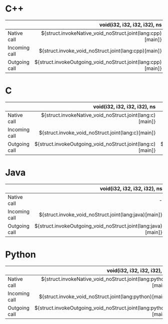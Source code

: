 # C++
|               | void(i32, i32, i32, i32), ns | void(FlatStruct), ns | FlatStruct(void), ns | void(NestedStruct), ns | NestedStruct(void), ns |
| ------------- | ---------------------------: | -------------------: | -------------------: | ---------------------: | ---------------------: |
| Native call   | ${struct.invokeNative_void_noStruct.joint(lang:cpp)[main]} | ${struct.invokeNative_void_flatStruct.joint(lang:cpp)[main]} | ${struct.invokeNative_flatStruct_void.joint(lang:cpp)[main]} | ${struct.invokeNative_void_nestedStruct.joint(lang:cpp)[main]} | ${struct.invokeNative_nestedStruct_void.joint(lang:cpp)[main]} |
| Incoming call | ${struct.invoke_void_noStruct.joint(lang:cpp)[main]} | ${struct.invoke_void_flatStruct.joint(lang:cpp)[main]} | ${struct.invoke_flatStruct_void.joint(lang:cpp)[main]} | ${struct.invoke_void_nestedStruct.joint(lang:cpp)[main]} | ${struct.invoke_nestedStruct_void.joint(lang:cpp)[main]} |
| Outgoing call | ${struct.invokeOutgoing_void_noStruct.joint(lang:cpp)[main]} | ${struct.invokeOutgoing_void_flatStruct.joint(lang:cpp)[main]} | ${struct.invokeOutgoing_flatStruct_void.joint(lang:cpp)[main]} | ${struct.invokeOutgoing_void_nestedStruct.joint(lang:cpp)[main]} | ${struct.invokeOutgoing_nestedStruct_void.joint(lang:cpp)[main]} |

# C
|               | void(i32, i32, i32, i32), ns | void(FlatStruct), ns | FlatStruct(void), ns | void(NestedStruct), ns | NestedStruct(void), ns |
| ------------- | ---------------------------: | -------------------: | -------------------: | ---------------------: | ---------------------: |
| Native call   | ${struct.invokeNative_void_noStruct.joint(lang:c)[main]} | ${struct.invokeNative_void_flatStruct.joint(lang:c)[main]} | ${struct.invokeNative_flatStruct_void.joint(lang:c)[main]} | ${struct.invokeNative_void_nestedStruct.joint(lang:c)[main]} | ${struct.invokeNative_nestedStruct_void.joint(lang:c)[main]} |
| Incoming call | ${struct.invoke_void_noStruct.joint(lang:c)[main]} | ${struct.invoke_void_flatStruct.joint(lang:c)[main]} | ${struct.invoke_flatStruct_void.joint(lang:c)[main]} | ${struct.invoke_void_nestedStruct.joint(lang:c)[main]} | ${struct.invoke_nestedStruct_void.joint(lang:c)[main]} |
| Outgoing call | ${struct.invokeOutgoing_void_noStruct.joint(lang:c)[main]} | ${struct.invokeOutgoing_void_flatStruct.joint(lang:c)[main]} | ${struct.invokeOutgoing_flatStruct_void.joint(lang:c)[main]} | ${struct.invokeOutgoing_void_nestedStruct.joint(lang:c)[main]} | ${struct.invokeOutgoing_nestedStruct_void.joint(lang:c)[main]} |

# Java
|               | void(i32, i32, i32, i32), ns | void(FlatStruct), ns | FlatStruct(void), ns | void(NestedStruct), ns | NestedStruct(void), ns |
| ------------- | ---------------------------: | -------------------: | -------------------: | ---------------------: | ---------------------: |
| Native call   | - | - | - | - | - |
| Incoming call | ${struct.invoke_void_noStruct.joint(lang:java)[main]} | ${struct.invoke_void_flatStruct.joint(lang:java)[main]} | ${struct.invoke_flatStruct_void.joint(lang:java)[main]} | ${struct.invoke_void_nestedStruct.joint(lang:java)[main]} | ${struct.invoke_nestedStruct_void.joint(lang:java)[main]} |
| Outgoing call | ${struct.invokeOutgoing_void_noStruct.joint(lang:java)[main]} | ${struct.invokeOutgoing_void_flatStruct.joint(lang:java)[main]} | ${struct.invokeOutgoing_flatStruct_void.joint(lang:java)[main]} | ${struct.invokeOutgoing_void_nestedStruct.joint(lang:java)[main]} | ${struct.invokeOutgoing_nestedStruct_void.joint(lang:java)[main]} |

# Python
|               | void(i32, i32, i32, i32), ns | void(FlatStruct), ns | FlatStruct(void), ns | void(NestedStruct), ns | NestedStruct(void), ns |
| ------------- | ---------------------------: | -------------------: | -------------------: | ---------------------: | ---------------------: |
| Native call   | ${struct.invokeNative_void_noStruct.joint(lang:python)[main]} | ${struct.invokeNative_void_flatStruct.joint(lang:python)[main]} | ${struct.invokeNative_flatStruct_void.joint(lang:python)[main]} | ${struct.invokeNative_void_nestedStruct.joint(lang:python)[main]} | ${struct.invokeNative_nestedStruct_void.joint(lang:python)[main]} |
| Incoming call | ${struct.invoke_void_noStruct.joint(lang:python)[main]} | ${struct.invoke_void_flatStruct.joint(lang:python)[main]} | ${struct.invoke_flatStruct_void.joint(lang:python)[main]} | ${struct.invoke_void_nestedStruct.joint(lang:python)[main]} | ${struct.invoke_nestedStruct_void.joint(lang:python)[main]} |
| Outgoing call | ${struct.invokeOutgoing_void_noStruct.joint(lang:python)[main]} | ${struct.invokeOutgoing_void_flatStruct.joint(lang:python)[main]} | ${struct.invokeOutgoing_flatStruct_void.joint(lang:python)[main]} | ${struct.invokeOutgoing_void_nestedStruct.joint(lang:python)[main]} | ${struct.invokeOutgoing_nestedStruct_void.joint(lang:python)[main]} |
